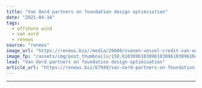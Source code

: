 ```yaml
---
title: "Van Oord partners on foundation design optimisation"
date: "2021-04-16"
tags: 
  - offshore wind
  - van oord
  - renews
source: "renews"
image_url: "https://renews.biz//media/20049/svanen-vessel-credit-van-oord.jpg?mode=crop&width=770&heightratio=0.6103896103896103896103896104&slimmage=true"
image_fp: "/assets/img/post_thumbnails/158.6103896103896103896103896104&slimmage=true"
lead: "Van Oord partners on foundation design optimisation"
article_url: "https://renews.biz/67949/van-oord-partners-on-foundation-design-optimisation/"
---
```


---
